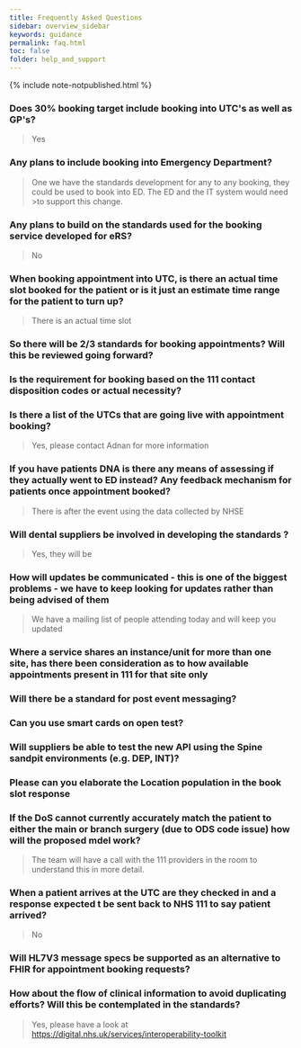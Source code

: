 ```yaml
---
title: Frequently Asked Questions
sidebar: overview_sidebar
keywords: guidance
permalink: faq.html
toc: false
folder: help_and_support
---
```


{% include note-notpublished.html %}

### Does 30% booking target include booking into UTC's as well as GP's?
>Yes 

### Any plans to include booking into Emergency Department?
>One we have the standards development for any to any booking, they could be used to book into ED.  The ED and the IT system would need >to support this change.  

### Any plans to build on the standards used for the booking service developed for eRS?
>No

### When booking appointment into UTC, is there an actual time slot booked for the patient or is it just an estimate time range for the patient to turn up?
>There is an actual time slot

### So there will be 2/3 standards for booking appointments? Will this be reviewed going forward?


### Is the requirement for booking based on the 111 contact disposition codes or actual necessity?


### Is there a list of the UTCs that are going live with appointment booking?
>Yes, please contact Adnan for more information 

### If you have patients DNA is there any means of assessing if they actually went to ED instead? Any feedback mechanism for patients once appointment booked?
>There is after the event using the data collected by NHSE 

### Will dental suppliers be involved in developing the standards ?
>Yes, they will be

### How will updates be communicated - this is one of the biggest problems - we have to keep looking for updates rather than being advised of them
>We have a mailing list of people attending today and will keep you updated 

### Where a service shares an instance/unit for more than one site, has there been consideration as to how available appointments present in 111 for that site only


### Will there be a standard for post event messaging?



### Can you use smart cards on open test?


### Will suppliers be able to test the new API using the Spine sandpit environments (e.g. DEP, INT)?


### Please can you elaborate the Location population in the book slot response


### If the DoS cannot currently accurately match the patient to either the main or branch surgery (due to ODS code issue) how will the proposed mdel work?
>The team will have a call with the 111 providers in the room to understand this in more detail. 


### When a patient arrives at the UTC are they checked in and a response expected t be sent back to NHS 111 to say patient arrived?
>No

### Will HL7V3 message specs be supported as an alternative to FHIR for appointment booking requests?



### How about the flow of clinical information to avoid duplicating efforts? Will this be contemplated in the standards?
>Yes, please have a look at https://digital.nhs.uk/services/interoperability-toolkit
